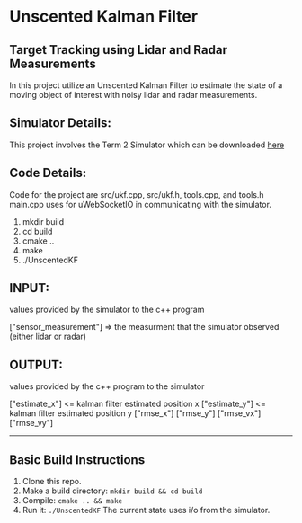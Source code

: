 # Unscented Kalman Filter 
## Target Tracking using Lidar and Radar Measurements

In this project utilize an Unscented Kalman Filter to estimate the state of a moving object of interest with noisy lidar and radar measurements.  

## Simulator Details:

This project involves the Term 2 Simulator which can be downloaded [here](https://github.com/udacity/self-driving-car-sim/releases)

## Code Details:
Code for the project are src/ukf.cpp, src/ukf.h, tools.cpp, and tools.h
main.cpp uses for uWebSocketIO in communicating with the simulator.


1. mkdir build
2. cd build
3. cmake ..
4. make
5. ./UnscentedKF


## INPUT: 
values provided by the simulator to the c++ program

["sensor_measurement"] => the measurment that the simulator observed (either lidar or radar)


## OUTPUT: 
values provided by the c++ program to the simulator

["estimate_x"] <= kalman filter estimated position x
["estimate_y"] <= kalman filter estimated position y
["rmse_x"]
["rmse_y"]
["rmse_vx"]
["rmse_vy"]

---

## Basic Build Instructions

1. Clone this repo.
2. Make a build directory: `mkdir build && cd build`
3. Compile: `cmake .. && make`
4. Run it: `./UnscentedKF` The current state uses i/o from the simulator.

